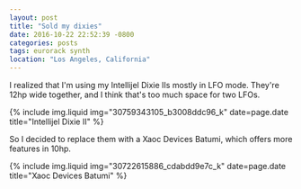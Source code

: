 ```yaml
---
layout: post
title: "Sold my dixies"
date: 2016-10-22 22:52:39 -0800
categories: posts
tags: eurorack synth
location: "Los Angeles, California"
---
```


I realized that I'm using my Intellijel Dixie IIs mostly in LFO mode. They're 12hp wide together, and I think that's too much space for two LFOs.

{% include img.liquid img="30759343105_b3008ddc96_k" date=page.date title="Intellijel Dixie II" %}

So I decided to replace them with a Xaoc Devices Batumi, which offers more features in 10hp.

{% include img.liquid img="30722615886_cdabdd9e7c_k" date=page.date title="Xaoc Devices Batumi" %}
